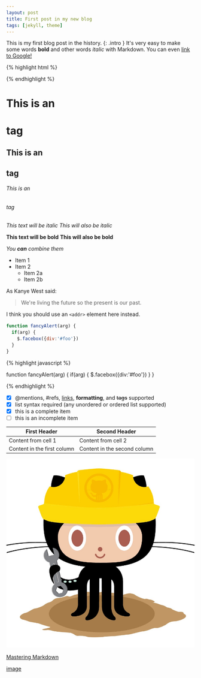 ```yaml
---
layout: post
title: First post in my new blog
tags: [jekyll, theme]
---
```


This is my first blog post in the history.
{: .intro }
It's very easy to make some words **bold** and other words *italic* with Markdown. You can even [link to Google!](http://google.com)

{% highlight html %}

<link rel="stylesheet" href="{{"{{ site.baseurl "}}}}/css/main.css">

{% endhighlight %}

# This is an <h1> tag
## This is an <h2> tag
###### This is an <h6> tag

*This text will be italic*
_This will also be italic_

**This text will be bold**
__This will also be bold__

_You **can** combine them_

* Item 1
* Item 2
  * Item 2a
  * Item 2b
  
As Kanye West said:

> We're living the future so
> the present is our past.

I think you should use an
`<addr>` element here instead.

```javascript
function fancyAlert(arg) {
  if(arg) {
    $.facebox({div:'#foo'})
  }
}
```
{% highlight javascript %}

function fancyAlert(arg) {
  if(arg) {
    $.facebox({div:'#foo'})
  }
}

{% endhighlight %}
	
- [x] @mentions, #refs, [links](), **formatting**, and <del>tags</del> supported
- [x] list syntax required (any unordered or ordered list supported)
- [x] this is a complete item
- [ ] this is an incomplete item

First Header | Second Header
------------ | -------------
Content from cell 1 | Content from cell 2
Content in the first column | Content in the second column

![GitHub Logo](/images/404.jpg)

[Mastering Markdown](https://guides.github.com/features/mastering-markdown/)

[image](https://commons.wikimedia.org/wiki/Main_Page#/media/File:Phobos_fly-by_animation_ESA223006.gif)